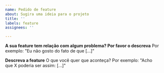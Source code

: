 ```yaml
---
name: Pedido de feature
about: Sugira uma ideia para o projeto
title: ''
labels: feature
assignees: ''

---
```


**A sua feature tem relação com algum problema? Por favor o descreva**
Por exemplo: "Eu não gosto do fato de que [...]"

**Descreva a feature**
O que você quer que aconteça? Por exemplo: "Acho que X poderia ser assim: [...]"
